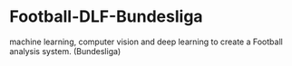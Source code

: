 # Football-DLF-Bundesliga
machine learning, computer vision and deep learning to create a Football analysis system. (Bundesliga)
